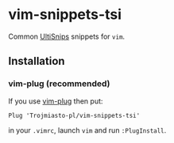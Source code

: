 vim-snippets-tsi
================

Common [UltiSnips](https://github.com/SirVer/ultisnips) snippets for `vim`.

Installation
------------

### vim-plug (recommended)

If you use [vim-plug](https://github.com/junegunn/vim-plug) then put:

    Plug 'Trojmiasto-pl/vim-snippets-tsi'

in your `.vimrc`, launch `vim` and run `:PlugInstall`.
